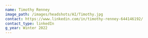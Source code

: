 ```yaml
---
name: Timothy Renney
image_path: /images/headshots/AI/Timothy.jpg
contact: https://www.linkedin.com/in/timothy-renney-644146192/
contact_type: linkedIn
g_year: Winter 2022
---
```

